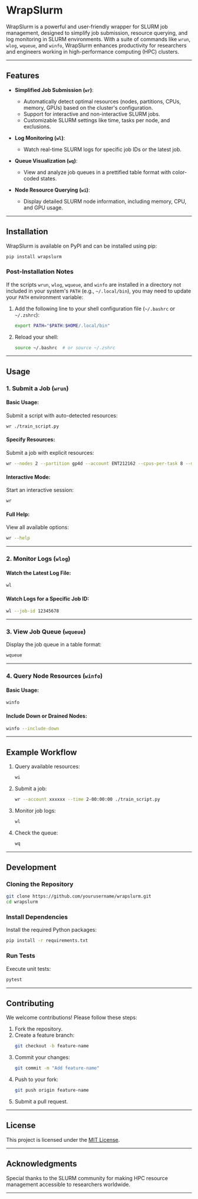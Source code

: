 # WrapSlurm

WrapSlurm is a powerful and user-friendly wrapper for SLURM job management, designed to simplify job submission, resource querying, and log monitoring in SLURM environments. With a suite of commands like `wrun`, `wlog`, `wqueue`, and `winfo`, WrapSlurm enhances productivity for researchers and engineers working in high-performance computing (HPC) clusters.

---

## Features

- **Simplified Job Submission (`wr`)**:
  - Automatically detect optimal resources (nodes, partitions, CPUs, memory, GPUs) based on the cluster's configuration.
  - Support for interactive and non-interactive SLURM jobs.
  - Customizable SLURM settings like time, tasks per node, and exclusions.

- **Log Monitoring (`wl`)**:
  - Watch real-time SLURM logs for specific job IDs or the latest job.

- **Queue Visualization (`wq`)**:
  - View and analyze job queues in a prettified table format with color-coded states.

- **Node Resource Querying (`wi`)**:
  - Display detailed SLURM node information, including memory, CPU, and GPU usage.

---

## Installation

WrapSlurm is available on PyPI and can be installed using pip:

```bash
pip install wrapslurm
```

### Post-Installation Notes

If the scripts `wrun`, `wlog`, `wqueue`, and `winfo` are installed in a directory not included in your system's `PATH` (e.g., `~/.local/bin`), you may need to update your `PATH` environment variable:

1. Add the following line to your shell configuration file (`~/.bashrc` or `~/.zshrc`):

   ```bash
   export PATH="$PATH:$HOME/.local/bin"
   ```

2. Reload your shell:

   ```bash
   source ~/.bashrc  # or source ~/.zshrc
   ```

---

## Usage

### 1. **Submit a Job (`wrun`)**

#### Basic Usage:
Submit a script with auto-detected resources:

```bash
wr ./train_script.py
```

#### Specify Resources:
Submit a job with explicit resources:

```bash
wr --nodes 2 --partition gp4d --account ENT212162 --cpus-per-task 8 --memory 200G --gpus 4 ./train_script.py
```

#### Interactive Mode:
Start an interactive session:

```bash
wr
```

#### Full Help:
View all available options:

```bash
wr --help
```

---

### 2. **Monitor Logs (`wlog`)**

#### Watch the Latest Log File:
```bash
wl
```

#### Watch Logs for a Specific Job ID:
```bash
wl --job-id 12345678
```

---

### 3. **View Job Queue (`wqueue`)**

Display the job queue in a table format:

```bash
wqueue
```

---

### 4. **Query Node Resources (`winfo`)**

#### Basic Usage:
```bash
winfo
```

#### Include Down or Drained Nodes:
```bash
winfo --include-down
```

---

## Example Workflow

1. Query available resources:
   ```bash
   wi
   ```

2. Submit a job:
   ```bash
   wr --account xxxxxx --time 2-00:00:00 ./train_script.py
   ```

3. Monitor job logs:
   ```bash
   wl
   ```

4. Check the queue:
   ```bash
   wq
   ```

---

## Development

### Cloning the Repository

```bash
git clone https://github.com/yourusername/wrapslurm.git
cd wrapslurm
```

### Install Dependencies

Install the required Python packages:

```bash
pip install -r requirements.txt
```

### Run Tests

Execute unit tests:

```bash
pytest
```

---

## Contributing

We welcome contributions! Please follow these steps:

1. Fork the repository.
2. Create a feature branch:
   ```bash
   git checkout -b feature-name
   ```
3. Commit your changes:
   ```bash
   git commit -m "Add feature-name"
   ```
4. Push to your fork:
   ```bash
   git push origin feature-name
   ```
5. Submit a pull request.

---

## License

This project is licensed under the [MIT License](LICENSE).

---


## Acknowledgments

Special thanks to the SLURM community for making HPC resource management accessible to researchers worldwide.

---